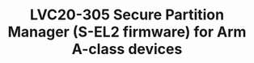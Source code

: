 ---
categories:
- lvc20
description: This session is about Arm's Secure Partition Manager (SPM) for A-class
  devices. The SPM is the reference open-source S-EL2 firmware implementation for
  the recently introduced Armv8.4-SecEL2 / Secure EL2 virtualization extensions. It
  is based on Google's Hafnium hypervisor now transitioned to trustedfirmware.org.
  It leverages the Platform Security Architecture Firmware Framework for A-class (PSA
  FF-A) specification. The presentation deals with brief history and use cases, SPM
  architecture, project status and plans.
image: /assets/images/featured-images/lvc20/LVC20-305.png
session_id: LVC20-305
session_room: DataCenter
session_slot:
  end_time: 2020-09-24 16:35
  start_time: 2020-09-24 16:15
session_speakers:
- speaker_bio: Olivier has 17 years experience in low-level embedded software and
    security starting with OMAP Boot ROM development and validation at TI, connectivity
    and modem firmware development at Intel, to TEE OS development at Trustonic. He&#39;s
    now working for Arm&#39;s Open Source Software group in the Trusted Firmware-A
    (TF-A) team.
  speaker_company: ARM
  speaker_image: ''
  speaker_name: Olivier Deprez
  speaker_position: Principal Software Engineer
  speaker_role: speaker
session_track: Security
tag: session
tags: Security
title: LVC20-305 Secure Partition Manager (S-EL2 firmware) for Arm A-class devices
---